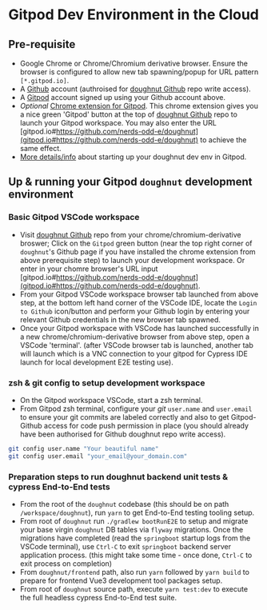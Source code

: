 # Gitpod Dev Environment in the Cloud

## Pre-requisite

- Google Chrome or Chrome/Chromium derivative browser. Ensure the browser is configured to allow new tab spawning/popup for URL pattern `[*.gitpod.io]`.
- A [Github](https://www.github.com) account (authroised for [doughnut Github](https://github.com/nerds-odd-e/doughnut) repo write access).
- A [Gitpod](https://gitpod.io/login/) account signed up using your Github account above.
- *Optional* [Chrome extension for Gitpod](https://chrome.google.com/webstore/detail/gitpod-always-ready-to-co/dodmmooeoklaejobgleioelladacbeki). This chrome extension gives you a nice green 'Gitpod' button at the top of [doughnut Github](https://github.com/nerds-odd-e/doughnut) repo to launch your Gitpod workspace. You may also enter the URL [gitpod.io#https://github.com/nerds-odd-e/doughnut](gitpod.io#https://github.com/nerds-odd-e/doughnut) to achieve the same effect.
- [More details/info](https://www.gitpod.io/docs/browser-extension/) about starting up your doughnut dev env in Gitpod.

## Up & running your Gitpod `doughnut` development environment

### Basic Gitpod VSCode workspace

- Visit [doughnut Github](https://github.com/nerds-odd-e/doughnut) repo from your chrome/chromium-derivative broswer; Click on the `Gitpod` green button (near the top right corner of `doughnut`'s Github page if you have installed the chrome extension from above prerequisite step) to launch your development workspace. Or enter in your chomre browser's URL input [gitpod.io#https://github.com/nerds-odd-e/doughnut](gitpod.io#https://github.com/nerds-odd-e/doughnut).
- From your Gitpod VSCode workspace browser tab launched from above step, at the bottom left hand corner of the VSCode IDE, locate the `Login to Github` icon/button and perform your Github login by entering your relevant Github credentials in the new browser tab spawned.
- Once your Gitpod workspace with VSCode has launched successfully in a new chrome/chromium-derivative browser from above step, open a VSCode 'terminal'. (after VSCode browser tab is launched, another tab will launch which is a VNC connection to your gitpod for Cypress IDE launch for local development E2E testing use).

### zsh & git config to setup development workspace

- On the Gitpod workspace VSCode, start a zsh terminal.
- From Gitpod zsh terminal, configure your _git_ `user.name` and `user.email` to ensure your git commits are labeled correctly and also to get Gitpod-Github access for code push permission in place (you should already have been authorised for Github doughnut repo write access).

```bash
git config user.name "Your beautiful name"
git config user.email "your_email@your_domain.com"
```

### Preparation steps to run doughnut backend unit tests & cypress End-to-End tests

- From the root of the `doughnut` codebase (this should be on path `/workspace/doughnut`), run `yarn` to get End-to-End testing tooling setup.
- From root of `doughnut` run `./gradlew bootRunE2E` to setup and migrate your base virgin `doughnut` DB tables via `flyway` migrations. Once the migrations have completed (read the `springboot` startup logs from the VSCode terminal), use `Ctrl-C` to exit `springboot` backend server application process. (this might take some time - once done, `Ctrl-C` to exit process on completion)
- From `doughnut/frontend` path, also run `yarn` followed by `yarn build` to prepare for frontend Vue3 development tool packages setup.
- From root of `doughnut` source path, execute `yarn test:dev` to execute the full headless cypress End-to-End test suite.
